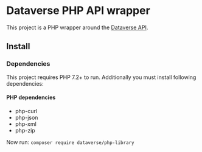 # Dataverse PHP API wrapper

This project is a PHP wrapper around the [Dataverse API](http://guides.dataverse.org/en/4.2/api/).

## Install

### Dependencies

This project requires PHP 7.2+ to run. Additionally you must install following dependencies:

#### PHP dependencies
*	php-curl
*	php-json
*	php-xml
*	php-zip

Now run:
`composer require dataverse/php-library`
